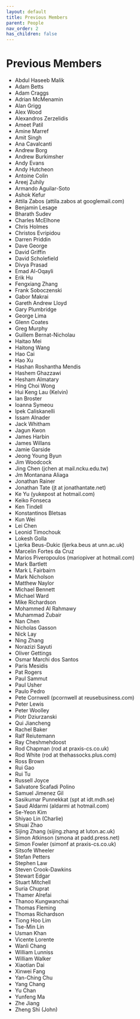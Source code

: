 ```yaml
---
layout: default
title: Previous Members
parent: People
nav_order: 2
has_children: false
---
```


# Previous Members
- Abdul Haseeb Malik
- Adam Betts
- Adam Craggs
- Adrian McMenamin
- Alan Grigg
- Alex Wood
- Alexandros Zerzelidis
- Ameet Patil
- Amine Marref
- Amit Singh
- Ana Cavalcanti
- Andrew Borg
- Andrew Burkimsher
- Andy Evans
- Andy Hutcheon
- Antoine Colin
- Areej Zuhily
- Armando Aguilar-Soto
- Ashok Kefur
- Attila Zabos (attila.zabos at googlemail.com)
- Benjamin Lesage
- Bharath Sudev
- Charles McElhone
- Chris Holmes
- Christos Evripidou
- Darren Priddin
- Dave George
- David Griffin
- David Scholefield
- Divya Prasad
- Emad Al-Oqayli
- Erik Hu
- Fengxiang Zhang
- Frank Soboczenski
- Gabor Makrai
- Gareth Andrew Lloyd
- Gary Plumbridge
- George Lima
- Glenn Coates
- Greg Murphy
- Guillem Bernat-Nicholau
- Haitao Mei
- Haitong Wang
- Hao Cai
- Hao Xu
- Hashan Roshantha Mendis
- Hashem Ghazzawi
- Hesham Almatary
- Hing Choi Wong
- Hui Keng Lau (Kelvin)
- Ian Broster
- Ioanna Symeou
- Ipek Caliskanelli
- Issam Alnader
- Jack Whitham
- Jagun Kwon
- James Harbin
- James Willans
- Jamie Garside
- Jeong Young Byun
- Jim Woodcock
- Jing Chen (jchen at mail.ncku.edu.tw)
- Jm Montanana Aliaga
- Jonathan Rainer
- Jonathan Tate (jt at jonathantate.net)
- Ke Yu (yukepost at hotmail.com)
- Keiko Fonseca
- Ken Tindell
- Konstantinos Bletsas
- Kun Wei
- Lei Chen
- Leonid Timochouk
- Lokesh Golla
- Ljerka Beus-Dukic (ljerka.beus at unn.ac.uk)
- Marcelin Fortes da Cruz
- Marios Piveropoulos (mariopiver at hotmail.com)
- Mark Bartlett
- Mark L Fairbairn
- Mark Nicholson
- Matthew Naylor
- Michael Bennett
- Michael Ward
- Mike Richardson
- Mohammed Al Rahmawy
- Muhammad Zubair
- Nan Chen
- Nicholas Gasson
- Nick Lay
- Ning Zhang
- Norazizi Sayuti
- Oliver Gettings
- Osmar Marchi dos Santos
- Paris Mesidis
- Pat Rogers
- Paul Sammut
- Paul Usher
- Paulo Pedro
- Pete Cornwell (pcornwell at reusebusiness.com)
- Peter Lewis
- Peter Woolley
- Piotr Dziurzanski
- Qui Jiancheng
- Rachel Baker
- Ralf Reiutemann
- Ray Cheshmehdoost
- Rod Chapman (rod at praxis-cs.co.uk)
- Rod White (rod at thehassocks.plus.com)
- Ross Brown
- Rui Gao
- Rui Tu
- Russell Joyce
- Salvatore Scafadi Polino
- Samuel Jimenez Gil
- Sasikumar Punnekkat (spt at idt.mdh.se)
- Saud Aldarmi (aldarmi at hotmail.com)
- Se-Yeon Kim
- Shiyao Lin (Charlie)
- Shuai Zhao
- Sijing Zhang (sijing.zhang at luton.ac.uk)
- Simon Atkinson (smona at padd.press.net)
- Simon Fowler (simonf at praxis-cs.co.uk)
- Sitsofe Wheeler
- Stefan Petters
- Stephen Law
- Steven Crook-Dawkins
- Stewart Edgar
- Stuart Mitchell
- Suria Chuprat
- Thamer Alrefai
- Thanoo Kungwanchai
- Thomas Fleming
- Thomas Richardson
- Tiong Hoo Lim
- Tse-Min Lin
- Usman Khan
- Vicente Lorente
- Wanli Chang
- William Lunniss
- William Walker
- Xiaotian Dai
- Xinwei Fang
- Yan-Ching Chu
- Yang Chang
- Yu Chan
- Yunfeng Ma
- Zhe Jiang
- Zheng Shi (John)
